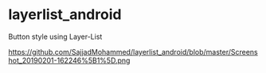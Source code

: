 # layerlist_android

Button style using Layer-List

https://github.com/SajjadMohammed/layerlist_android/blob/master/Screenshot_20190201-162246%5B1%5D.png

